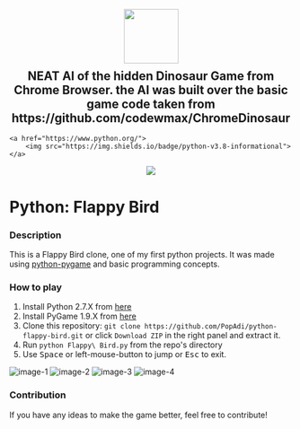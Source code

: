 <p align="center">
  <img src=![image](https://user-images.githubusercontent.com/44786079/151799662-8376ddd7-df2c-489d-88bd-f06622e66708.png)
 width="97" height="97">
  <h2 align="center" style="margin-top: -4px !important;">NEAT AI of the hidden Dinosaur Game from Chrome Browser.
	  the AI was built over the basic game code taken from https://github.com/codewmax/ChromeDinosaur </h2>
  <p align="center">
    
    <a href="https://www.python.org/">
    	<img src="https://img.shields.io/badge/python-v3.8-informational">
    </a>
  </p>
</p>
<p align="center">
	<img src="http://ForTheBadge.com/images/badges/made-with-python.svg">
</p>

# Python: Flappy Bird

### Description
This is a Flappy Bird clone, one of my first python projects. It was made using [python-pygame](http://www.pygame.org/hifi.html) and basic programming concepts.

### How to play
1. Install Python 2.7.X from [here](https://www.python.org/download/releases/)
2. Install PyGame 1.9.X from [here](http://www.pygame.org/download.shtml)
3. Clone this repository: `git clone https://github.com/PopAdi/python-flappy-bird.git` or click `Download ZIP` in the right panel and extract it.
4. Run `python Flappy\ Bird.py` from the repo's directory
5. Use <kbd>Space</kbd> or left-mouse-button to jump or <kbd>Esc</kbd> to exit.

![image-1](http://i.imgur.com/b2AfQZm.png?1)
![image-2](http://i.imgur.com/O6xQS0C.png?1)
![image-3](http://i.imgur.com/2F0VXBQ.png?1)
![image-4](http://i.imgur.com/KZtHqAr.png?1)

### Contribution
If you have any ideas to make the game better, feel free to contribute!
